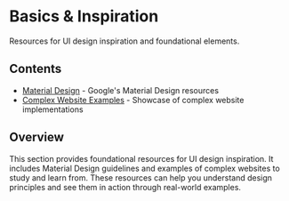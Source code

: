 # Basics & Inspiration

Resources for UI design inspiration and foundational elements.

## Contents

- [Material Design](material-design.md) - Google's Material Design resources
- [Complex Website Examples](complex-website-examples.md) - Showcase of complex website implementations

## Overview

This section provides foundational resources for UI design inspiration. It includes Material Design guidelines and examples of complex websites to study and learn from. These resources can help you understand design principles and see them in action through real-world examples. 
